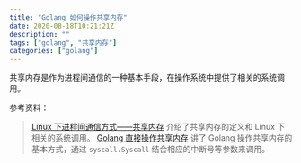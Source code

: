 ```yaml
---
title: "Golang 如何操作共享内存"
date: 2020-08-18T10:21:21Z
description: ""
tags: ["golang", "共享内存"]
categories: ["golang"]
---
```


共享内存是作为进程间通信的一种基本手段，在操作系统中提供了相关的系统调用。

参考资料：

> [Linux 下进程间通信方式——共享内存](https://www.cnblogs.com/wuyepeng/p/9748889.html) 介绍了共享内存的定义和 Linux 下相关的系统调用。
> [Golang 直接操作共享内存](https://www.sohu.com/a/154174156_99930294) 讲了 Golang 操作共享内存的基本方式，通过 `syscall.Syscall` 结合相应的中断号等参数来调用。
